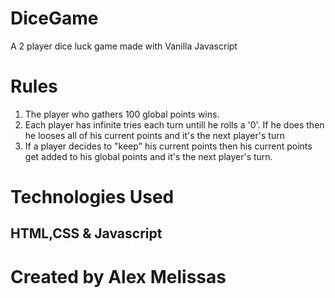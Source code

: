 # DiceGame
A 2 player dice luck game made with Vanilla Javascript

# Rules 

1. The player who gathers 100 global points wins.
2. Each player has infinite tries each turn untill he rolls a '0'. If he does then he looses all of his current points and it's the next player's turn
3. If a player decides to "keep" his current points then his current points get added to his global points and it's the next player's turn.

# Technologies Used

## HTML,CSS & Javascript


# Created by Alex Melissas

